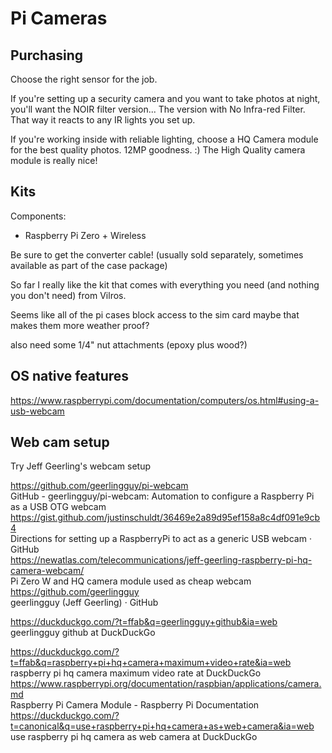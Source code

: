 # Pi Cameras

## Purchasing

Choose the right sensor for the job. 

If you're setting up a security camera and you want to take photos at night, you'll want the NOIR filter version... The version with No Infra-red Filter. That way it reacts to any IR lights you set up. 

If you're working inside with reliable lighting, choose a HQ Camera module for the best quality photos. 
12MP goodness. :)
The High Quality camera module is really nice!


## Kits

Components: 

  - Raspberry Pi Zero + Wireless 

Be sure to get the converter cable! (usually sold separately, sometimes available as part of the case package)


So far I really like the kit that comes with everything you need (and nothing you don't need) from Vilros. 

Seems like all of the pi cases block access to the sim card
maybe that makes them more weather proof?

also need some 1/4" nut attachments (epoxy plus wood?)




## OS native features

https://www.raspberrypi.com/documentation/computers/os.html#using-a-usb-webcam

## Web cam setup

Try Jeff Geerling's webcam setup

https://github.com/geerlingguy/pi-webcam  
GitHub - geerlingguy/pi-webcam: Automation to configure a Raspberry Pi as a USB OTG webcam  
https://gist.github.com/justinschuldt/36469e2a89d95ef158a8c4df091e9cb4  
Directions for setting up a RaspberryPi to act as a generic USB webcam · GitHub  
https://newatlas.com/telecommunications/jeff-geerling-raspberry-pi-hq-camera-webcam/  
Pi Zero W and HQ camera module used as cheap webcam  
https://github.com/geerlingguy  
geerlingguy (Jeff Geerling) · GitHub  


https://duckduckgo.com/?t=ffab&q=geerlingguy+github&ia=web  
geerlingguy github at DuckDuckGo  

https://duckduckgo.com/?t=ffab&q=raspberry+pi+hq+camera+maximum+video+rate&ia=web  
raspberry pi hq camera maximum video rate at DuckDuckGo  
https://www.raspberrypi.org/documentation/raspbian/applications/camera.md  
Raspberry Pi Camera Module - Raspberry Pi Documentation  
https://duckduckgo.com/?t=canonical&q=use+raspberry+pi+hq+camera+as+web+camera&ia=web  
use raspberry pi hq camera as web camera at DuckDuckGo  


